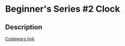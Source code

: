 # Beginner's Series #2 Clock
## Description
[Codewars link](https://www.codewars.com/kata/55f9bca8ecaa9eac7100004a)